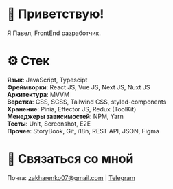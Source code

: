 # 🙂 Приветствую!
Я Павел, FrontEnd разработчик.

# ⚙️ Стек  
**Язык**: JavaScript, Typescipt\
**Фреймворки**: React JS, Vue JS, Next JS, Nuxt JS\
**Архитектура**: MVVM\
**Верстка**: CSS, SCSS, Tailwind CSS, styled-components \
**Хранение**: Pinia, Effector JS, Redux (ToolKit)\
**Менеджеры зависимостей**: NPM, Yarn\
**Тесты**: Unit, Screenshot, E2E\
**Прочее**: StoryBook, Git, i18n, REST API, JSON, Figma

# 💬 Связаться со мной
Почта: zakharenko07@gmail.com | [Telegram](https://t.me/evilinarm)
